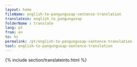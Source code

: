 ```yaml
---
layout: home
fileName: english-to-pangungusap-sentence-translation
translatein: english_to_pangungusap
folderName : translate
lang: pt
from: en
to: hi
permalink: /pt/english-to-pangungusap-sentence-translation
tool: english-to-pangungusap-sentence-translation
---
```

{% include section/translateinto.html %}